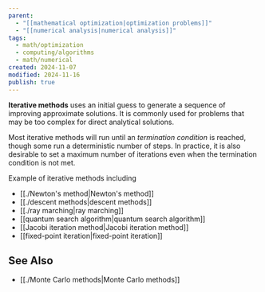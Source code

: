 ```yaml
---
parent:
  - "[[mathematical optimization|optimization problems]]"
  - "[[numerical analysis|numerical analysis]]"
tags:
  - math/optimization
  - computing/algorithms
  - math/numerical
created: 2024-11-07
modified: 2024-11-16
publish: true
---
```

**Iterative methods** uses an initial guess to generate a sequence of improving approximate solutions. It is commonly used for problems that may be too complex for direct analytical solutions.

Most iterative methods will run until an _termination condition_ is reached, though some run a deterministic number of steps. In practice, it is also desirable to set a maximum number of iterations even when the termination condition is not met.

Example of iterative methods including
- [[./Newton's method|Newton's method]]
- [[./descent methods|descent methods]]
- [[./ray marching|ray marching]]
- [[quantum search algorithm|quantum search algorithm]]
- [[Jacobi iteration method|Jacobi iteration method]]
- [[fixed-point iteration|fixed-point iteration]]

## See Also
- [[./Monte Carlo methods|Monte Carlo methods]]